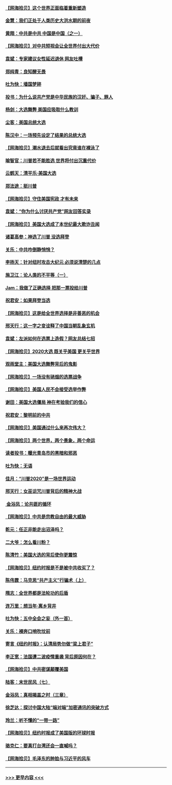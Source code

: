 #### [【网海拾贝】这个世界正面临着重新塑造](../pages/nsc993/n12548326.md?t=11141351) 
#### [金慧：我们正处于人类历史大洪水期的前夜](../pages/nsc993/n12547914.md?t=11141351) 
#### [黄翔：中共是中共 中国是中国（之一）](../pages/nsc993/n12547576.md?t=11141351) 
#### [【网海拾贝】对中共短视会让全世界付出大代价](../pages/nsc993/n12546043.md?t=11141351) 
#### [袁斌：专家建议女性延迟退休 网友吐槽](../pages/nsc993/n12545424.md?t=11141351) 
#### [郑纯青：良知醒无畏](../pages/nsc993/n12545394.md?t=11141351) 
#### [吐为快：墙国梦碎](../pages/nsc993/n12545309.md?t=11141351) 
#### [投书：为什么说共产党是中华民族的汉奸、骗子、罪人](../pages/nsc993/n12545089.md?t=11141351) 
#### [杨剑：大选舞弊 美国应吸取什么教训](../pages/nsc993/n12543937.md?t=11141351) 
#### [尘客：美国总统大选](../pages/nsc993/n12543828.md?t=11141351) 
#### [陈汉中：一场预先设定了结果的总统大选](../pages/nsc993/n12543564.md?t=11141351) 
#### [【网海拾贝】潮水退去后就看出究竟谁在裸泳了](../pages/nsc993/n12543321.md?t=11141351) 
#### [喻智官：川普若不能胜选 世界将付出沉重代价](../pages/nsc993/n12541352.md?t=11141351) 
#### [云鹤天：清平乐‧美国大选](../pages/nsc993/n12540916.md?t=11141351) 
#### [郑法途：挺川普](../pages/nsc993/n12540898.md?t=11141351) 
#### [【网海拾贝】守住美国宪政 才有未来](../pages/nsc993/n12540423.md?t=11141351) 
#### [袁斌：“你为什么讨厌共产党”网友回答实录](../pages/nsc993/n12540208.md?t=11141351) 
#### [【网海拾贝】美国大选成了本世纪最大欺诈丑闻](../pages/nsc993/n12538029.md?t=11141351) 
#### [诸葛高参：神选了川普 没选拜登](../pages/nsc993/n12537664.md?t=11141351) 
#### [关乐：中共咋倒静悄悄？](../pages/nsc993/n12537615.md?t=11141351) 
#### [李扬天：针对纽时攻击大纪元 必须说清楚的几点](../pages/nsc993/n12536001.md?t=11141351) 
#### [施卫江：论人类的不平等（一）](../pages/nsc993/n12535700.md?t=11141351) 
#### [Jam：我做了正确选择 把那一票投给川普](../pages/nsc993/n12535743.md?t=11141351) 
#### [祝君安：如果拜登当选](../pages/nsc993/n12535726.md?t=11141351) 
#### [【网海拾贝】这是给全世界选择是非善恶的机会](../pages/nsc993/n12535061.md?t=11141351) 
#### [邢天行：这一字之变诠释了中国当朝乱象玄机](../pages/nsc993/n12533446.md?t=11141351) 
#### [袁斌：左派如何在选票上造假？网友总结七招](../pages/nsc993/n12533180.md?t=11141351) 
#### [【网海拾贝】2020大选 既关乎美国 更关乎世界](../pages/nsc993/n12533161.md?t=11141351) 
#### [观雨堂主：美国大选舞弊背后的鬼影](../pages/nsc993/n12533153.md?t=11141351) 
#### [【网海拾贝】一场没有硝烟的选票战争](../pages/nsc993/n12531883.md?t=11141351) 
#### [【网海拾贝】美国人民不会接受选举作弊](../pages/nsc993/n12528850.md?t=11141351) 
#### [谢田：美国大选僵局 神在考验我们的信心](../pages/nsc993/n12527932.md?t=11141351) 
#### [祝君安：黎明前的中共](../pages/nsc993/n12524071.md?t=11141351) 
#### [【网海拾贝】美国通过什么来再次伟大？](../pages/nsc993/n12523844.md?t=11141351) 
#### [【网海拾贝】两个世界，两个景象，两个命运](../pages/nsc993/n12521419.md?t=11141351) 
#### [读者投书：曝光青岛市的黑暗和邪恶](../pages/nsc993/n12520988.md?t=11141351) 
#### [吐为快：无语](../pages/nsc993/n12518588.md?t=11141351) 
#### [佳月：“川普2020”是一场世界运动](../pages/nsc993/n12518581.md?t=11141351) 
#### [邢天行：女巫诅咒川普背后的精神大战](../pages/nsc993/n12517257.md?t=11141351) 
#### [ 金浴凤：论共匪的循环](../pages/nsc993/n12517133.md?t=11141351) 
#### [【网海拾贝】中共是宗教自由的最大威胁](../pages/nsc993/n12516879.md?t=11141351) 
#### [乾元：任正非能走出沼泽吗？](../pages/nsc993/n12515831.md?t=11141351) 
#### [二大爷：怎么看川粉？](../pages/nsc993/n12515820.md?t=11141351) 
#### [陈清竹：美国大选的背后使你更震惊](../pages/nsc993/n12515589.md?t=11141351) 
#### [【网海拾贝】纽约时报是不是被中共收买了？](../pages/nsc993/n12515122.md?t=11141351) 
#### [陈伟霆：马克思“共产主义”行骗术（上）](../pages/nsc993/n12510217.md?t=11141351) 
#### [隋志：全世界都是法轮功的后盾](../pages/nsc993/n12510636.md?t=11141351) 
#### [连万里：想当年‧离乡背井](../pages/nsc993/n12510623.md?t=11141351) 
#### [吐为快：五中全会之妄（外一首）](../pages/nsc993/n12510470.md?t=11141351) 
#### [关乐：裸奔口哨吹坟前](../pages/nsc993/n12510403.md?t=11141351) 
#### [寄言《纽约时报》：认清局势勿做“梁上君子”](../pages/nsc993/n12510042.md?t=11141351) 
#### [李正宽：法国遭二波疫情重袭 背后原因何在？](../pages/nsc993/n12509971.md?t=11141351) 
#### [【网海拾贝】中共密谋颠覆美国](../pages/nsc993/n12509816.md?t=11141351) 
#### [陆客：末世民风（七）](../pages/nsc993/n12507822.md?t=11141351) 
#### [金浴凤：真相揭盖之时（三章）](../pages/nsc993/n12507804.md?t=11141351) 
#### [徐芝达：探讨中国大陆“端对端”加密通讯的突破方式](../pages/nsc993/n12507682.md?t=11141351) 
#### [玲兰：听不懂的“一带一路”](../pages/nsc993/n12507669.md?t=11141351) 
#### [【网海拾贝】纽约时报成了美国版的环球时报](../pages/nsc993/n12507053.md?t=11141351) 
#### [骆克仁：要真打台湾还会一直喊吗？](../pages/nsc993/n12506843.md?t=11141351) 
#### [【网海拾贝】毛泽东的肿脸与习近平的风车](../pages/nsc993/n12504537.md?t=11141351) 

----
#### [ >>> 更早内容 <<< ](../indexes/nsc993-earlier.md)
